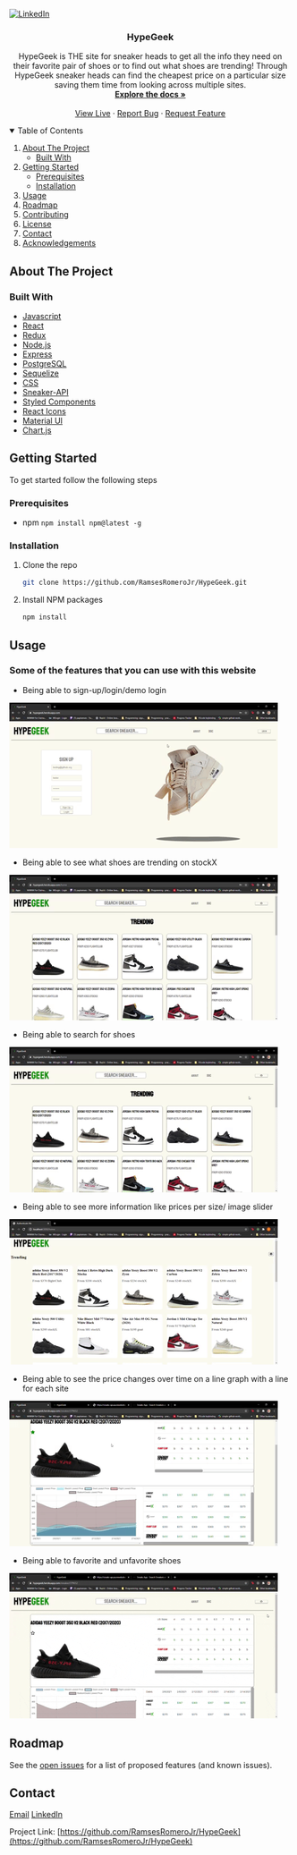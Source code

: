


<!--
*** Thanks for checking out the Best-README-Template. If you have a suggestion
*** that would make this better, please fork the repo and create a pull request
*** or simply open an issue with the tag "enhancement".
*** Thanks again! Now go create something AMAZING! :D
-->



<!-- PROJECT SHIELDS -->
<!--
*** I'm using markdown "reference style" links for readability.
*** Reference links are enclosed in brackets [ ] instead of parentheses ( ).
*** See the bottom of this document for the declaration of the reference variables
*** for contributors-url, forks-url, etc. This is an optional, concise syntax you may use.
*** https://www.markdownguide.org/basic-syntax/#reference-style-links
-->

[![LinkedIn][linkedin-shield]][linkedin-url]




  <h3 align="center">HypeGeek</h3>

  <p align="center">
    HypeGeek is THE site for sneaker heads to get all the info they need on their favorite pair of shoes or to find out what shoes are trending!
Through HypeGeek sneaker heads can find the cheapest price on a particular size saving them time from looking across multiple sites.
    <br />
    <a href="https://github.com/RamsesRomeroJr/HypeGeek"><strong>Explore the docs »</strong></a>
    <br />
    <br />
    <a href="https://hypegeek.herokuapp.com/" target="_blank" >View Live</a>
    ·
    <a href="https://github.com/RamsesRomeroJr/HypeGeek/issues">Report Bug</a>
    ·
    <a href="https://github.com/RamsesRomeroJr/HypeGeek/issues">Request Feature</a>
  </p>
</p>



<!-- TABLE OF CONTENTS -->
<details open="open">
  <summary>Table of Contents</summary>
  <ol>
    <li>
      <a href="#about-the-project">About The Project</a>
      <ul>
        <li><a href="#built-with">Built With</a></li>
      </ul>
    </li>
    <li>
      <a href="#getting-started">Getting Started</a>
      <ul>
        <li><a href="#prerequisites">Prerequisites</a></li>
        <li><a href="#installation">Installation</a></li>
      </ul>
    </li>
    <li><a href="#usage">Usage</a></li>
    <li><a href="#roadmap">Roadmap</a></li>
    <li><a href="#contributing">Contributing</a></li>
    <li><a href="#license">License</a></li>
    <li><a href="#contact">Contact</a></li>
    <li><a href="#acknowledgements">Acknowledgements</a></li>
  </ol>
</details>



<!-- ABOUT THE PROJECT -->
## About The Project

### Built With


* [Javascript](https://developer.mozilla.org/en-US/docs/Web/JavaScript)
* [React](https://reactjs.org/)
* [Redux](https://redux.js.org/)
* [Node.js](https://nodejs.org/en/)
* [Express](https://expressjs.com/)
* [PostgreSQL](https://www.postgresql.org/)
* [Sequelize](https://sequelize.org/)
* [CSS](https://developer.mozilla.org/en-US/docs/Web/CSS)
* [Sneaker-API](https://www.npmjs.com/package/sneaks-api)
* [Styled Components](https://styled-components.com/)
* [React Icons](https://react-icons.github.io/react-icons/)
* [Material UI](https://material-ui.com/components/tables/#table)
* [Chart.js](https://www.npmjs.com/package/react-chartjs-2)




<!-- GETTING STARTED -->
## Getting Started

To get started follow the following steps

### Prerequisites
- npm
```npm install npm@latest -g```

### Installation

1. Clone the repo
   ```sh
   git clone https://github.com/RamsesRomeroJr/HypeGeek.git
   ```
1. Install NPM packages
   ```sh
   npm install
   ```



<!-- USAGE EXAMPLES -->
## Usage

### Some of the features that you can use with this website
- Being able to sign-up/login/demo login
<img src="https://raw.githubusercontent.com/RamsesRomeroJr/HypeGeek/main/Snippets/HypeGeek-signup-login.gif" />


- Being able to see what shoes are trending on stockX
<img src="https://raw.githubusercontent.com/RamsesRomeroJr/HypeGeek/main/Snippets/HypeGeek-Trending.gif" />

- Being able to search for shoes
<img src="https://raw.githubusercontent.com/RamsesRomeroJr/HypeGeek/main/Snippets/HypeGeek-Search.gif" />

- Being able to see more information like prices per size/ image slider
<img src="https://raw.githubusercontent.com/RamsesRomeroJr/HypeGeek/main/Snippets/HypeGeek-Prices%26Slider.gif" />

- Being able to see the price changes over time on a line graph with a line for each site
<img src="https://raw.githubusercontent.com/RamsesRomeroJr/HypeGeek/main/Snippets/HypeGeek-Graph.gif" />

- Being able to favorite and unfavorite shoes
<img src="https://raw.githubusercontent.com/RamsesRomeroJr/HypeGeek/main/Snippets/HypeGeek-Favoriting.gif" />

<!-- ROADMAP -->
## Roadmap

See the [open issues](https://github.com/othneildrew/Best-README-Template/issues) for a list of proposed features (and known issues).


<!-- CONTACT -->
## Contact

[Email](ramses.romero.jr@gmail.com)
[LinkedIn](https://www.linkedin.com/in/ramses-romero-jr/)

Project Link: [https://github.com/RamsesRomeroJr/HypeGeek](https://github.com/RamsesRomeroJr/HypeGeek)

[linkedin-shield]: https://img.shields.io/badge/-LinkedIn-black.svg?style=for-the-badge&logo=linkedin&colorB=555
[linkedin-url]: https://www.linkedin.com/in/ramses-romero-jr/
